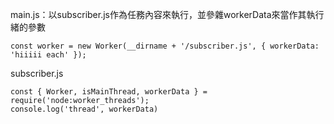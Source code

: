 


main.js：以subscriber.js作為任務內容來執行，並參雜workerData來當作其執行緒的參數
```
const worker = new Worker(__dirname + '/subscriber.js', { workerData: 'hiiiii each' });
```


subscriber.js
```
const { Worker, isMainThread, workerData } = require('node:worker_threads');
console.log('thread', workerData)
```
